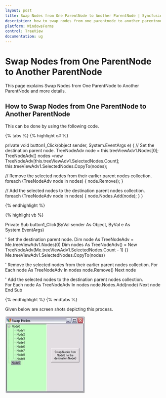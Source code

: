 ```yaml
---
layout: post
title: Swap Nodes from One ParentNode to Another ParentNode | Syncfusion
description: how to swap nodes from one parentnode to another parentnode
platform: WindowsForms
control: TreeView 
documentation: ug
---
```


# Swap Nodes from One ParentNode to Another ParentNode

This page explains Swap Nodes from One ParentNode to Another ParentNode and more details.

## How to Swap Nodes from One ParentNode to Another ParentNode

This can be done by using the following code.

{% tabs %}
{% highlight c# %}

private void button1_Click(object sender, System.EventArgs e)
{
// Set the destination parent node.
      TreeNodeAdv node = this.treeViewAdv1.Nodes[0];
      TreeNodeAdv[] nodes =new TreeNodeAdv[this.treeViewAdv1.SelectedNodes.Count];
      this.treeViewAdv1.SelectedNodes.CopyTo(nodes);

// Remove the selected nodes from their earlier parent nodes collection.
      foreach (TreeNodeAdv node in nodes)
      {
          node.Remove();
      }

// Add the selected nodes to the destination parent nodes collection.                        
      foreach (TreeNodeAdv node in nodes)
      {
          node.Nodes.Add(node);
      }
}

{% endhighlight %}

{% highlight vb %}

Private Sub button1_Click(ByVal sender As Object, ByVal e As System.EventArgs)

' Set the destination parent node.
Dim node As TreeNodeAdv = Me.treeViewAdv1.Nodes(0)
Dim nodes As TreeNodeAdv() = New TreeNodeAdv(Me.treeViewAdv1.SelectedNodes.Count - 1) {}
Me.treeViewAdv1.SelectedNodes.CopyTo(nodes)

' Remove the selected nodes from their earlier parent nodes collection.
For Each node As TreeNodeAdv In nodes
node.Remove()
Next node

' Add the selected nodes to the destination parent nodes collection.                        
For Each node As TreeNodeAdv In nodes
node.Nodes.Add(node)
Next node
End Sub  

{% endhighlight %}
{% endtabs %}

Given below are screen shots depicting this process.

![How-to-Swap-Nodes-from-one-ParentNode-to-another-P_img1](How-to-Swap-Nodes-from-one-ParentNode-to-another-P_images/How-to-Swap-Nodes-from-one-ParentNode-to-another-P_img1.jpeg)
